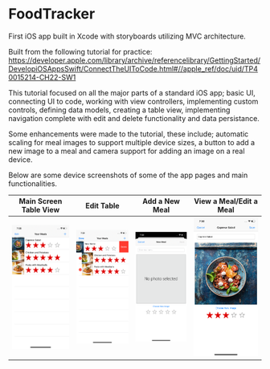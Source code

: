 # FoodTracker

First iOS app built in Xcode with storyboards utilizing MVC architecture.

Built from the following tutorial for practice:
https://developer.apple.com/library/archive/referencelibrary/GettingStarted/DevelopiOSAppsSwift/ConnectTheUIToCode.html#//apple_ref/doc/uid/TP40015214-CH22-SW1

This tutorial focused on all the major parts of a standard iOS app; basic UI, connecting UI to code, working with view controllers, implementing custom controls, defining data models, creating a table view, implementing navigation complete with edit and delete functionality and data persistance.

Some enhancements were made to the tutorial, these include; automatic scaling for meal images to support multiple device sizes, a button to add a new image to a meal and camera support for adding an image on a real device.

Below are some device screenshots of some of the app pages and main functionalities.

Main Screen Table View | Edit Table | Add a New Meal | View a Meal/Edit a Meal
---------------------- | ---------- | -------------- | -----------------------
![alt text](MainScreen.png?raw=true) | ![alt text](EditingTableEntries.png?raw=true) | ![alt text](NewMealScreen.png?raw=true) | ![alt text](EditingScreen.png?raw=true)
